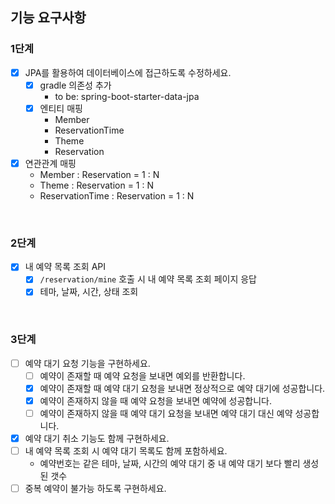 ## 기능 요구사항

### 1단계

- [x] JPA를 활용하여 데이터베이스에 접근하도록 수정하세요.
    - [x] gradle 의존성 추가
        - to be: spring-boot-starter-data-jpa
    - [x] 엔티티 매핑
        - Member
        - ReservationTime
        - Theme
        - Reservation
- [x] 연관관계 매핑
    - Member : Reservation = 1 : N
    - Theme : Reservation = 1 : N
    - ReservationTime : Reservation = 1 : N

<br>

### 2단계

- [x] 내 예약 목록 조회 API
    - [x] `/reservation/mine` 호출 시 내 예약 목록 조회 페이지 응답
    - [x] 테마, 날짜, 시간, 상태 조회

<br>

### 3단계

- [ ] 예약 대기 요청 기능을 구현하세요.
    - [ ] 예약이 존재할 때 예약 요청을 보내면 예외를 반환합니다.
    - [x] 예약이 존재할 때 예약 대기 요청을 보내면 정상적으로 예약 대기에 성공합니다.
    - [x] 예약이 존재하지 않을 때 예약 요청을 보내면 예약에 성공합니다.
    - [ ] 예약이 존재하지 않을 때 예약 대기 요청을 보내면 예약 대기 대신 예약 성공합니다.
- [x] 예약 대기 취소 기능도 함께 구현하세요.
- [ ] 내 예약 목록 조회 시 예약 대기 목록도 함께 포함하세요.
    - 예약번호는 같은 테마, 날짜, 시간의 예약 대기 중 내 예약 대기 보다 빨리 생성된 갯수
- [ ] 중복 예약이 불가능 하도록 구현하세요.
